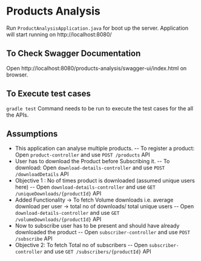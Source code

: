 # Products Analysis 

Run `ProductAnalysisApplication.java` for boot up the server. Application will start running on http://localhost:8080/


## To Check Swagger Documentation

Open http://localhost:8080/products-analysis/swagger-ui/index.html on browser.


## To Execute test cases

`gradle test` Command needs to be run to execute the test cases for the all the APIs.

## Assumptions 

- This application can analyse multiple products.
-- To register a product: Open `product-controller` and use `POST /products` API
- User has to download the Product before Subscribing it.
-- To download: Open `download-details-controller` and use `POST /downloadDetails` API
- Objective 1 : No of times product is downloaded (assumed unique users here)
-- Open `download-details-controller` and use `GET /uniqueDownloads/{productId}` API
- Added Functionality -> To fetch Volume downloads i.e. average download per user -> total no of downloads/ total unique users
-- Open `download-details-controller` and use `GET /volumeDownloads/{productId}` API
- Now to subscribe user has to be present and should have already downloaded the product
-- Open `subscriber-controller` and use `POST /subscribe` API
- Objective 2: To fetch Total no of subscribers
-- Open `subscriber-controller` and use `GET /subscribers/{productId}` API
